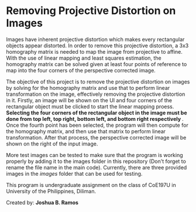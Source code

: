 # Removing Projective Distortion on Images
Images have inherent projective distortion which makes every rectangular objects appear distorted. In order to remove this projective distortion, a 3x3 homography matrix is needed to map the image from projective to affine. With the use of linear mapping and least squares estimation, the homography matrix can be solved given at least four points of reference to map into the four corners of the perspective corrected image.

The objective of this project is to remove the projective distortion on images by solving for the homography matrix and use that to perform linear transformation on the image, effectively removing the projective distortion in it. Firstly, an image will be shown on the UI and four corners of the rectangular object must be clicked to start the linear mapping proess. <b> Selecting the four corners of the rectangular object in the image must be done from top left, top right, bottom left, and bottom right respectively </b>. Once the fourth point has been selected, the program will then compute for the homography matrix, and then use that matrix to perform linear transformation. After that process, the perspective corrected image will be shown on the right of the input image. 

More test images can be tested to make sure that the program is working properly by adding it to the images folder in this repository (Don't forget to rename the file name in the main code). Currently, there are three provided images in the <i>images</i> folder that can be used for testing.

This program is undergraduate assignment on the class of CoE197U in University of the Philippines, Diliman. 

Created by: <b> Joshua B. Ramos </b>
